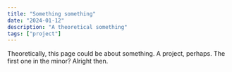 ```yaml
---
title: "Something something"
date: "2024-01-12"
description: "A theoretical something"
tags: ["project"]
---
```


Theoretically, this page could be about something. A project, perhaps. The first one in the minor? Alright then. 